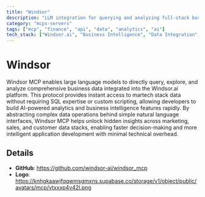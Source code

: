 ```yaml
---
title: "Windsor"
description: "LLM integration for querying and analyzing full-stack business data without SQL or custom scripting."
category: "mcps-servers"
tags: ["mcp", "finance", "api", "data", "analytics", "ai"]
tech_stack: ["Windsor.ai", "Business Intelligence", "Data Integration", "Martech", "LLM Analytics"]
---
```


# Windsor

Windsor MCP enables large language models to directly query, explore, and analyze comprehensive business data integrated into the Windsor.ai platform. This protocol provides instant access to martech stack data without requiring SQL expertise or custom scripting, allowing developers to build AI-powered analytics and business intelligence features rapidly. By abstracting complex data operations behind simple natural language interfaces, Windsor MCP helps unlock hidden insights across marketing, sales, and customer data stacks, enabling faster decision-making and more intelligent application development with minimal technical overhead.

## Details

- **GitHub**: https://github.com/windsor-ai/windsor_mcp
- **Logo**: https://knhgkaawjfqqwmsgmxns.supabase.co/storage/v1/object/public/avatars/mcp/vtxxxp4v42l.png

